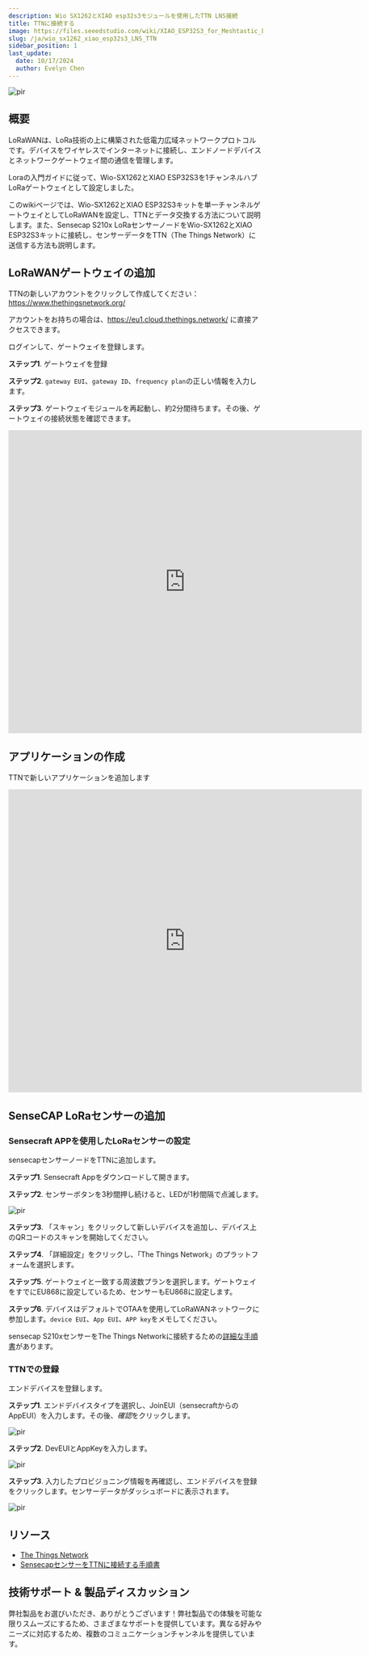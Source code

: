 ```yaml
---
description: Wio SX1262とXIAO esp32s3モジュールを使用したTTN LNS接続
title: TTNに接続する
image: https://files.seeedstudio.com/wiki/XIAO_ESP32S3_for_Meshtastic_LoRa/40.png
slug: /ja/wio_sx1262_xiao_esp32s3_LNS_TTN
sidebar_position: 1
last_update:
  date: 10/17/2024
  author: Evelyn Chen
---
```


<p style={{textAlign: 'center'}}><img src="https://files.seeedstudio.com/wiki/XIAO_ESP32S3_for_Meshtastic_LoRa/40.png" alt="pir" width={900} height="auto" /></p>

## 概要

LoRaWANは、LoRa技術の上に構築された低電力広域ネットワークプロトコルです。デバイスをワイヤレスでインターネットに接続し、エンドノードデバイスとネットワークゲートウェイ間の通信を管理します。

Loraの入門ガイドに従って、Wio-SX1262とXIAO ESP32S3を1チャンネルハブLoRaゲートウェイとして設定しました。

このwikiページでは、Wio-SX1262とXIAO ESP32S3キットを単一チャンネルゲートウェイとしてLoRaWANを設定し、TTNとデータ交換する方法について説明します。また、Sensecap S210x LoRaセンサーノードをWio-SX1262とXIAO ESP32S3キットに接続し、センサーデータをTTN（The Things Network）に送信する方法も説明します。

## LoRaWANゲートウェイの追加

TTNの新しいアカウントをクリックして作成してください：https://www.thethingsnetwork.org/

アカウントをお持ちの場合は、https://eu1.cloud.thethings.network/ に直接アクセスできます。

ログインして、ゲートウェイを登録します。

**ステップ1**. ゲートウェイを登録

**ステップ2**. `gateway EUI`、`gateway ID`、`frequency plan`の正しい情報を入力します。

**ステップ3**. ゲートウェイモジュールを再起動し、約2分間待ちます。その後、ゲートウェイの接続状態を確認できます。

<div class="table-center">
<iframe width="700" height="600" src="https://files.seeedstudio.com/wiki/XIAO_ESP32S3_for_Meshtastic_LoRa/video.mp4" scrolling="no" border="0" frameborder="no" framespacing="0" allowfullscreen="false"> </iframe>
</div>

## アプリケーションの作成

TTNで新しいアプリケーションを追加します

<div class="table-center">
<iframe width="700" height="600" src="https://files.seeedstudio.com/wiki/XIAO_ESP32S3_for_Meshtastic_LoRa/video1.mp4" scrolling="no" border="0" frameborder="no" framespacing="0" allowfullscreen="false"> </iframe>
</div>

## SenseCAP LoRaセンサーの追加

### Sensecraft APPを使用したLoRaセンサーの設定

sensecapセンサーノードをTTNに追加します。

**ステップ1**. Sensecraft Appをダウンロードして開きます。

**ステップ2**. センサーボタンを3秒間押し続けると、LEDが1秒間隔で点滅します。

<p style={{textAlign: 'center'}}><img src="https://files.seeedstudio.com/wiki/XIAO_ESP32S3_for_Meshtastic_LoRa/41.png" alt="pir" width={300} height="auto" /></p>

**ステップ3**. 「スキャン」をクリックして新しいデバイスを追加し、デバイス上のQRコードのスキャンを開始してください。

**ステップ4**. 「詳細設定」をクリックし、「The Things Network」のプラットフォームを選択します。

**ステップ5**. ゲートウェイと一致する周波数プランを選択します。ゲートウェイをすでにEU868に設定しているため、センサーもEU868に設定します。

**ステップ6**. デバイスはデフォルトでOTAAを使用してLoRaWANネットワークに参加します。`device EUI`、`App EUI`、`APP key`をメモしてください。

sensecap S210xセンサーをThe Things Networkに接続するための[詳細な手順書](https://files.seeedstudio.com/products/SenseCAP/S210X/How%20to%20Connect%20SenseCAP%20S210X%20to%20The%20Things%20Network.pdf)があります。

### TTNでの登録

エンドデバイスを登録します。

**ステップ1**. エンドデバイスタイプを選択し、JoinEUI（sensecraftからのAppEUI）を入力します。その後、*確認*をクリックします。

<p style={{textAlign: 'center'}}><img src="https://files.seeedstudio.com/wiki/XIAO_ESP32S3_for_Meshtastic_LoRa/42.png" alt="pir" width={600} height="auto" /></p>

**ステップ2**. DevEUIとAppKeyを入力します。

<p style={{textAlign: 'center'}}><img src="https://files.seeedstudio.com/wiki/XIAO_ESP32S3_for_Meshtastic_LoRa/43.png" alt="pir" width={600} height="auto" /></p>

**ステップ3**. 入力したプロビジョニング情報を再確認し、エンドデバイスを登録をクリックします。センサーデータがダッシュボードに表示されます。

<p style={{textAlign: 'center'}}><img src="https://files.seeedstudio.com/wiki/XIAO_ESP32S3_for_Meshtastic_LoRa/44.png" alt="pir" width={600} height="auto" /></p>

## リソース

- [The Things Network](https://eu1.cloud.thethings.network/)
- [SensecapセンサーをTTNに接続する手順書](https://files.seeedstudio.com/products/SenseCAP/S210X/How%20to%20Connect%20SenseCAP%20S210X%20to%20The%20Things%20Network.pdf)

## 技術サポート & 製品ディスカッション

弊社製品をお選びいただき、ありがとうございます！弊社製品での体験を可能な限りスムーズにするため、さまざまなサポートを提供しています。異なる好みやニーズに対応するため、複数のコミュニケーションチャンネルを提供しています。

<div class="button_tech_support_container">
<a href="https://forum.seeedstudio.com/" class="button_forum"></a>
<a href="https://www.seeedstudio.com/contacts" class="button_email"></a>
</div>

<div class="button_tech_support_container">
<a href="https://discord.gg/eWkprNDMU7" class="button_discord"></a>
<a href="https://github.com/Seeed-Studio/wiki-documents/discussions/69" class="button_discussion"></a>
</div>